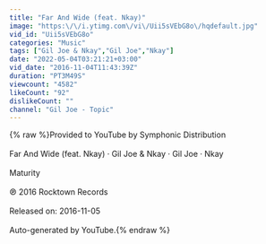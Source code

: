 ```yaml
---
title: "Far And Wide (feat. Nkay)"
image: "https:\/\/i.ytimg.com\/vi\/Uii5sVEbG8o\/hqdefault.jpg"
vid_id: "Uii5sVEbG8o"
categories: "Music"
tags: ["Gil Joe & Nkay","Gil Joe","Nkay"]
date: "2022-05-04T03:21:21+03:00"
vid_date: "2016-11-04T11:43:39Z"
duration: "PT3M49S"
viewcount: "4582"
likeCount: "92"
dislikeCount: ""
channel: "Gil Joe - Topic"
---
```

{% raw %}Provided to YouTube by Symphonic Distribution<br /><br />Far And Wide (feat. Nkay) · Gil Joe &amp; Nkay · Gil Joe · Nkay<br /><br />Maturity<br /><br />℗ 2016 Rocktown Records<br /><br />Released on: 2016-11-05<br /><br />Auto-generated by YouTube.{% endraw %}
